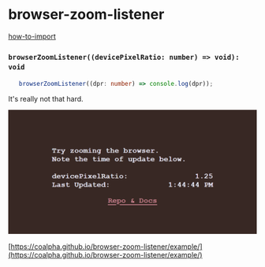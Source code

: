# browser-zoom-listener

[how-to-import](how-to-import.md)

### `browserZoomListener((devicePixelRatio: number) => void): void`

```ts
   browserZoomListener((dpr: number) => console.log(dpr));
```

It's really not that hard.


![](example/example.png)

[https://coalpha.github.io/browser-zoom-listener/example/](https://coalpha.github.io/browser-zoom-listener/example/)
